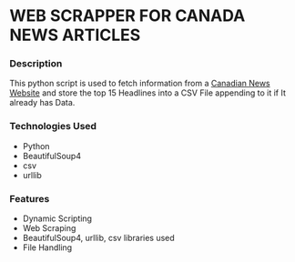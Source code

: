 # WEB SCRAPPER FOR CANADA NEWS ARTICLES

### Description

This python script is used to fetch information from a [Canadian News Website](https://www.cbc.ca) and store the top 15 Headlines into a CSV File appending to it if It already has Data.


### Technologies Used

* Python
* BeautifulSoup4
* csv
* urllib

### Features
* Dynamic Scripting
* Web Scraping
* BeautifulSoup4, urllib, csv libraries used
* File Handling
